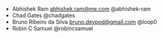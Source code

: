 * Abhishek Ram <abhishek.ram@me.com> @abhishek-ram
* Chad Gates @chadgates
* Bruno Ribeiro da Silva <bruno.devpod@gmail.com> @loop0 
* Robin C Samuel @robincsamuel